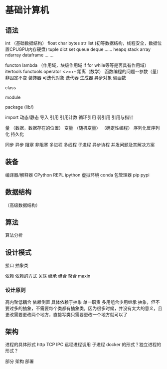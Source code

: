 # 基础计算机

## 语法

int （基础数据结构）
float
char
bytes
str
list (初等数据结构，线程安全，数据位置CPUGPU内存硬盘)
tuple
dict
set
queue deque ......
heapq
stack
array
ndarray
dataframe
...
...

functon lambda （作用域，块级作用域 if for while等等是否具有作用域）
itertools
functools
operator
<>=+- 距离（数学）
函数编程的问题--参数（量）非固定不变
装饰器
可迭代对象
迭代器
生成器
异步对象
偏函数

class

module

package (lib/)

import 动态/静态 导入
引用
引用计数
循环引用
弱引用
引用与指针



量 （数据，数据存在的位置）
变量
（随机变量）
（确定性编程）
序列化反序列化
持久化


同步
异步
阻塞
非阻塞
多进程
多线程
子进程
异步协程
并发问题及其解决方案

## 装备
编译器/解释器 CPython
REPL ipython
虚拟环境 conda
包管理器 pip pypi


## 数据结构
（高级数据结构）
## 算法
算法分析

## 设计模式
接口
抽象类

依赖 依赖的方式
关联
继承
组合
聚合
maxin



### 设计原则
高内聚低耦合
依赖倒置 具体依赖于抽象
单一职责
多用组合少用继承
抽象，但不要过多的抽象，不需要每个类都有抽象类，因为很多时候，并没有太大的意义，且更改需要更改两个地方，直接写类只需要更改一个地方就可以了

## 架构
进程的具体形式
http TCP
IPC 远程进程调用
子进程
docker 的形式？独立进程的形式？



部分
架构
部署